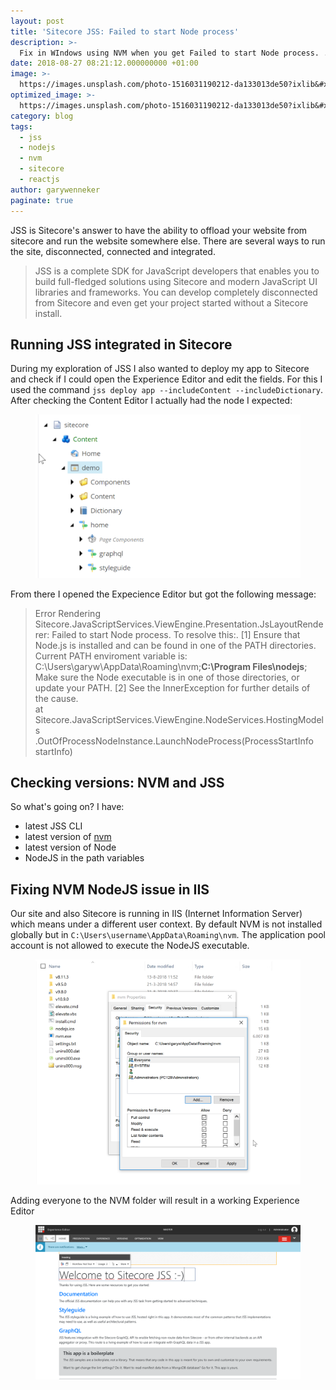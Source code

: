 ```yaml
---
layout: post
title: 'Sitecore JSS: Failed to start Node process'
description: >-
  Fix in WIndows using NVM when you get Failed to start Node process. ...
date: 2018-08-27 08:21:12.000000000 +01:00
image: >-
  https://images.unsplash.com/photo-1516031190212-da133013de50?ixlib&#x3D;rb-0.3.5&amp;q&#x3D;80&amp;fm&#x3D;jpg&amp;crop&#x3D;entropy&amp;cs&#x3D;tinysrgb&amp;w&#x3D;1080&amp;fit&#x3D;max&amp;ixid&#x3D;eyJhcHBfaWQiOjExNzczfQ&amp;s&#x3D;80e62784337e34f006324a50bfb9018f
optimized_image: >-
  https://images.unsplash.com/photo-1516031190212-da133013de50?ixlib&#x3D;rb-0.3.5&amp;q&#x3D;80&amp;fm&#x3D;jpg&amp;crop&#x3D;entropy&amp;cs&#x3D;tinysrgb&amp;w&#x3D;1080&amp;fit&#x3D;max&amp;ixid&#x3D;eyJhcHBfaWQiOjExNzczfQ&amp;s&#x3D;80e62784337e34f006324a50bfb9018f
category: blog
tags:
  - jss
  - nodejs
  - nvm
  - sitecore
  - reactjs
author: garywenneker
paginate: true
---
```


<p>JSS is Sitecore's answer to have the ability to offload your website from sitecore and run the website somewhere else. There are several ways to run the site, disconnected, connected and integrated.</p><blockquote>JSS is a complete SDK for JavaScript developers that enables you to build full-fledged solutions using Sitecore and modern JavaScript UI libraries and frameworks. You can develop completely disconnected from Sitecore and even get your project started without a Sitecore install.</blockquote><h2 id="running-jss-integrated-in-sitecore">Running JSS integrated in Sitecore</h2><p>During my exploration of JSS I also wanted to deploy my app to Sitecore and check if I could open the Experience Editor and edit the fields. For this I used the command <code>jss deploy app --includeContent --includeDictionary</code>. After checking the Content Editor I actually had the node I expected:</p><figure class="kg-image-card"><img src="/assets/img/uploads/2018/08/0002018-08-27-08_36_35-Desktop.png" class="kg-image"></figure><p>From there I opened the Expecience Editor but got the following message:</p><blockquote>Error Rendering Sitecore.JavaScriptServices.ViewEngine.Presentation.JsLayoutRenderer: Failed to start Node process. To resolve this:. [1] Ensure that Node.js is installed and can be found in one of the PATH directories. Current PATH enviroment variable is: C:\Users\garyw\AppData\Roaming\nvm;<strong>C:\Program Files\nodejs</strong>; Make sure the Node executable is in one of those directories, or update your PATH. [2] See the InnerException for further details of the cause.<br>at<br>Sitecore.JavaScriptServices.ViewEngine.NodeServices.HostingModels<br>.OutOfProcessNodeInstance.LaunchNodeProcess(ProcessStartInfo startInfo)</blockquote><h2 id="checking-versions-nvm-and-jss">Checking versions: NVM and JSS</h2><p>So what's going on? I have:</p><ul><li>latest JSS CLI</li><li>latest version of <a href="https://github.com/coreybutler/nvm-windows">nvm</a></li><li>latest version of Node</li><li>NodeJS in the path variables</li></ul><h2 id="fixing-nvm-nodejs-issue-in-iis">Fixing NVM NodeJS issue in IIS</h2><p>Our site and also Sitecore is running in IIS (Internet Information Server) which means under a different user context. By default NVM is not installed globally but in <code>C:\Users\username\AppData\Roaming\nvm</code>. The application pool account is not allowed to execute the NodeJS executable.</p><figure class="kg-image-card"><img src="/assets/img/uploads/2018/08/2018-08-27-08_11_01-nvm-1.png" class="kg-image"></figure><p>Adding everyone to the NVM folder will result in a working Experience Editor</p><figure class="kg-image-card"><img src="/assets/img/uploads/2018/08/2018-08-27-08_11_58-Welcome-to-Sitecore-JSS-1.png" class="kg-image"></figure>
